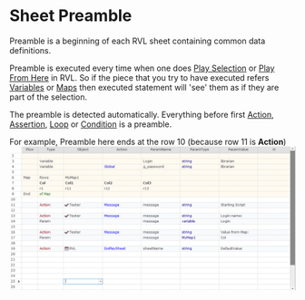 # Sheet Preamble

Preamble is a beginning of each RVL sheet containing common data definitions.

Preamble is executed every time when one does [Play Selection](../Guide/rvl_editor.md#context-menu) or [Play From Here](../Guide/rvl_editor.md#context-menu) in RVL. So if the piece that you try to have executed refers [Variables](Variables.md) or [Maps](Maps.md) then executed statement will 'see' them as if they are part of the selection.

The preamble is detected automatically. Everything before first [Action](Actions.md), [Assertion](Assertions.md), [Loop](Loops.md) or [Condition](Conditions.md) is a preamble.

For example, Preamble here ends at the row 10 (because row 11 is **Action**)
![Preamble](img/Preamble_Script.png)